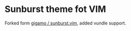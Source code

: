 # Sunburst theme fot VIM

Forked form [gigamo / sunburst.vim](https://github.com/gigamo/sunburst.vim), added vundle support.